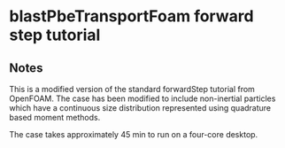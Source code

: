 # blastPbeTransportFoam forward step tutorial

## Notes

This is a modified version of the standard forwardStep tutorial from OpenFOAM. The case has been modified to include non-inertial particles which have a continuous size distribution represented using quadrature based moment methods.

The case takes approximately 45 min to run on a four-core desktop.


